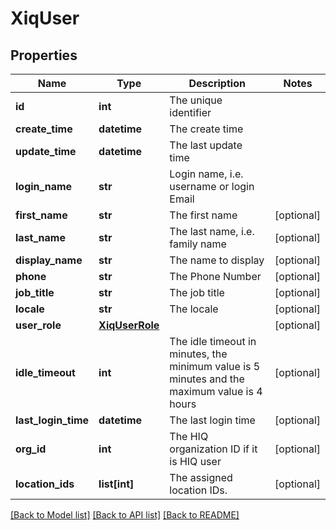 # XiqUser

## Properties
Name | Type | Description | Notes
------------ | ------------- | ------------- | -------------
**id** | **int** | The unique identifier | 
**create_time** | **datetime** | The create time | 
**update_time** | **datetime** | The last update time | 
**login_name** | **str** | Login name, i.e. username or login Email | 
**first_name** | **str** | The first name | [optional] 
**last_name** | **str** | The last name, i.e. family name | [optional] 
**display_name** | **str** | The name to display | [optional] 
**phone** | **str** | The Phone Number | [optional] 
**job_title** | **str** | The job title | [optional] 
**locale** | **str** | The locale | [optional] 
**user_role** | [**XiqUserRole**](XiqUserRole.md) |  | [optional] 
**idle_timeout** | **int** | The idle timeout in minutes, the minimum value is 5 minutes and the maximum value is 4 hours | [optional] 
**last_login_time** | **datetime** | The last login time | [optional] 
**org_id** | **int** | The HIQ organization ID if it is HIQ user | [optional] 
**location_ids** | **list[int]** | The assigned location IDs. | [optional] 

[[Back to Model list]](../README.md#documentation-for-models) [[Back to API list]](../README.md#documentation-for-api-endpoints) [[Back to README]](../README.md)


